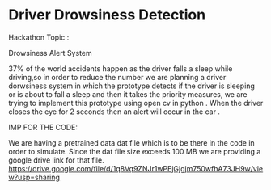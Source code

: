 # Driver Drowsiness Detection
Hackathon
Topic :

Drowsiness Alert System

37% of the world accidents happen as the driver falls a sleep while driving,so in order to reduce the number we are planning a driver dorwsiness system in which the prototype detects if the driver is sleeping or is about to fall a sleep and then it takes the priority measures, we are trying to implement this prototype using  open cv in python .
 When the driver closes the eye for 2 seconds then an alert will occur in the car .

IMP FOR THE CODE:

We are having a pretrained data dat file which is to be there in the code in order to simulate. Since the dat file size exceeds 100 MB we are providing a google drive link for that file.
https://drive.google.com/file/d/1q8Vq9ZNJr1wPEjGjgjm750wfhA73JH9w/view?usp=sharing
